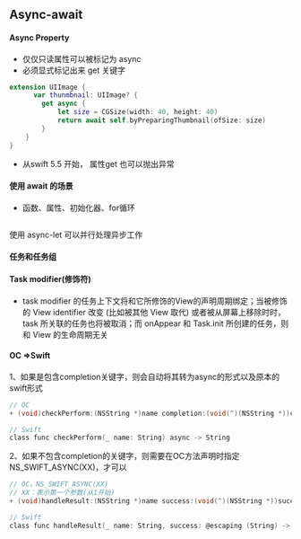 ## Async-await

#### Async Property

* 仅仅只读属性可以被标记为 async
* 必须显式标记出来 get 关键字

```swift
extension UIImage {
      var thunmbnail: UIImage? {
        get async {
            let size = CGSize(width: 40, height: 40)
            return await self.byPreparingThumbnail(ofSize: size)
        }
    }
}
```

* 从swift 5.5 开始， 属性get 也可以抛出异常

#### 使用 await 的场景

* 函数、属性、初始化器、for循环

```swift
```

使用 async-let 可以并行处理异步工作

#### 任务和任务组

#### Task modifier(修饰符)

* task modifier 的任务上下文将和它所修饰的View的声明周期绑定；当被修饰的 View identifier 改变 (比如被其他 View 取代) 或者被从屏幕上移除时时，task 所关联的任务也将被取消；而 onAppear 和 Task.init 所创建的任务，则和 View 的生命周期无关





#### OC =>Swift

1、如果是包含completion关键字，则会自动将其转为async的形式以及原本的swift形式

```objective-c
// OC
+ (void)checkPerform:(NSString *)name completion:(void(^)(NSString *))completion;

// Swift
class func checkPerform(_ name: String) async -> String
```

2、如果不包含completion的关键字，则需要在OC方法声明时指定NS_SWIFT_ASYNC(XX)，才可以

```objective-c
// OC，NS_SWIFT_ASYNC(XX)
// XX：表示第一个参数(从1开始)
+ (void)handleResult:(NSString *)name success:(void(^)(NSString *))success failure:(void(^)(NSError *error))failure  NS_SWIFT_ASYNC(3);

// Swift
class func handleResult(_ name: String, success: @escaping (String) -> Void) async -> Error
```





